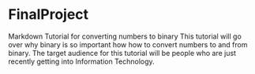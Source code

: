 # FinalProject
Markdown Tutorial for converting numbers to binary
This tutorial will go over why binary is so important how how to convert numbers to and from binary.
The target audience for this tutorial will be people who are just recently getting into Information Technology.
